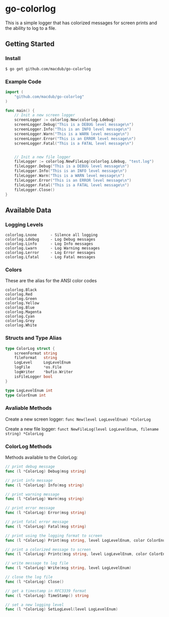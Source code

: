 # go-colorlog
This is a simple logger that has colorized messages for screen prints and the ability to log to a file.

## Getting Started
### Install
`$ go get github.com/macdub/go-colorlog`

### Example Code
```go
import (
    "github.com/macdub/go-colorlog"
)

func main() {
    // Init a new screen logger
    screenLogger := colorlog.New(colorlog.Ldebug)
    screenLogger.Debug("This is a DEBUG level message\n")
    screenLogger.Info("This is an INFO level message\n")
    screenLogger.Warn("This is a WARN level message\n")
    screenLogger.Error("This is an ERROR level message\n")
    screenLogger.Fatal("This is a FATAL level message\n")


    // Init a new file logger
    fileLogger := colorlog.NewFileLog(colorlog.Ldebug, "test.log")
    fileLogger.Debug("This is a DEBUG level message\n")
    fileLogger.Info("This is an INFO level message\n")
    fileLogger.Warn("This is a WARN level message\n")
    fileLogger.Error("This is an ERROR level message\n")
    fileLogger.Fatal("This is a FATAL level message\n")
    fileLogger.Close()
}
```

## Available Data
### Logging Levels
```
colorlog.Lnone      - Silence all logging
colorlog.Ldebug     - Log Debug messages
colorlog.Linfo      - Log Info messages
colorlog.Lwarn      - Log Warning messages
colorlog.Lerror     - Log Error messages
colorlog.Lfatal     - Log Fatal messages
```
### Colors
These are the alias for the ANSI color codes
```
colorlog.Black
colorlog.Red
colorlog.Green
colorlog.Yellow
colorlog.Blue
colorlog.Magenta
colorlog.Cyan
colorlog.Grey
colorlog.White
```

### Structs and Type Alias
```go
type ColorLog struct {
    screenFormat string
    fileFormat   string
    LogLevel     LogLevelEnum
    logFile      *os.File
    logWriter    *bufio.Writer
    isFileLogger bool
}

type LogLevelEnum int
type ColorEnum int
```
### Avaliable Methods
Create a new screen logger:
`func New(level LogLevelEnum) *ColorLog`

Create a new file logger:
`funct NewFileLog(level LogLevelEnum, filename string) *ColorLog`

### ColorLog Methods
Methods available to the ColorLog:
```go
// print debug message
func (l *ColorLog) Debug(msg string)

// print info message
func (l *ColorLog) Info(msg string)

// print warning message
func (l *ColorLog) Warn(msg string)

// print error message
func (l *ColorLog) Error(msg string)

// print fatal error message
func (l *ColorLog) Fatal(msg string)

// print using the logging format to screen
func (l *ColorLog) Print(msg string, level LogLevelEnum, color ColorEnum)

// print a colorized message to screen
func (l *ColorLog) Printc(msg string, level LogLevelEnum, color ColorEnum)

// write message to log file
func (l *ColorLog) Write(msg string, level LogLevelEnum)

// close the log file
func (l *ColorLog) Close()

// get a timestamp in RFC3339 format
func (l *ColorLog) TimeStamp() string

// set a new logging level
func (l *ColorLog) SetLogLevel(level LogLevelEnum)
```
